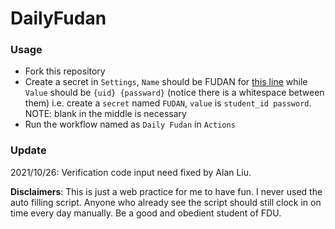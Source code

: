 # DailyFudan

### Usage

- Fork this repository
- Create a secret in `Settings`, `Name` should be FUDAN for [this line](https://github.com/xnuohz/DailyFudan/blob/b7baa3f6705c6f9b122a39f36511cabf07376ea7/.github/workflows/main.yml#L47) while `Value` should be `{uid} {passward}` (notice there is a whitespace between them) i.e. create a `secret` named `FUDAN`, `value` is `student_id password`. NOTE: blank in the middle is necessary
- Run the workflow named as `Daily Fudan` in `Actions`

### Update
2021/10/26:
Verification code input need fixed by Alan Liu.

**Disclaimers**: This is just a web practice for me to have fun. I never used the auto filling script. Anyone who already see the script should still clock in on time every day manually. Be a good and obedient student of FDU. 
